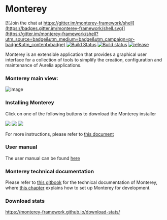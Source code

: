 # Monterey

[![Join the chat at https://gitter.im/monterey-framework/shell](https://badges.gitter.im/monterey-framework/shell.svg)](https://gitter.im/monterey-framework/shell?utm_source=badge&utm_medium=badge&utm_campaign=pr-badge&utm_content=badge)
[![Build Status](https://travis-ci.org/monterey-framework/monterey.svg?branch=master)](https://travis-ci.org/monterey-framework/monterey)
[![Build status](https://ci.appveyor.com/api/projects/status/cc265tb7drdf9wh6?svg=true)](https://ci.appveyor.com/project/JeroenVinke/monterey)
[![release](https://img.shields.io/github/release/monterey-framework/monterey.svg)]()

Monterey is an extensible application that provides a graphical user interface for a collection of tools to simplify the creation, configuration and maintenance of Aurelia applications.  

### Monterey main view:

![image](https://cloud.githubusercontent.com/assets/2712405/18616102/e62fe9b2-7d83-11e6-8a6d-5fec2da95fed.png)


### Installing Monterey
Click on one of the following buttons to download the Monterey installer

<a href="https://nuts.jeroenvinke.nl/download/win32/latest" target="_blank" style="text-decoration: none;">
  <img src="http://i.imgur.com/F8bIVof.png"></img>
</a>
<a href="https://nuts.jeroenvinke.nl/download/darwin/latest" target="_blank" style="text-decoration: none;">
  <img src="http://i.imgur.com/8MvzDvO.png"></img>
</a>
<a href="https://nuts.jeroenvinke.nl/download/linux/latest" target="_blank" style="text-decoration: none;">
  <img src="http://i.imgur.com/9QnKhAs.png"></img>
</a>

For more instructions, please refer to [this document](https://aurelia-ui-toolkits.gitbooks.io/monterey-user-manual/content/installing_monterey.html)

### User manual
The user manual can be found [here](https://aurelia-ui-toolkits.gitbooks.io/monterey-user-manual/content/)

### Monterey technical documentation
Please refer to [this gitbook](https://aurelia-ui-toolkits.gitbooks.io/monterey-technical-documentation/content/) for the technical documentation of Monterey, where [this chapter](https://aurelia-ui-toolkits.gitbooks.io/monterey-technical-documentation/content/cloning_and_running.html) explains how to set up Monterey for development.

### Download stats
https://monterey-framework.github.io/download-stats/
